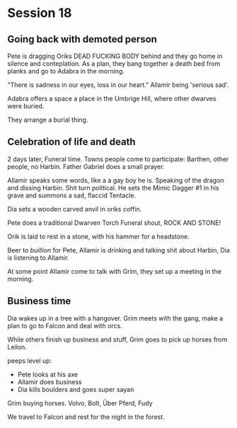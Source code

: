 # Session 18 #

## Going back with demoted person ##

Pete is dragging Oriks DEAD FUCKING BODY behind and they go home in silence and conteplation.
As a plan, they bang together a death bed from planks and go to Adabra in the morning.

"There is sadness in our eyes, loss in our heart." Allamir being 'serious sad'.

Adabra offers a space a place in the Umbrige Hill, where other dwarves were buried.

They arrange a burial thing.

## Celebration of life and death ##

2 days later, Funeral time. Towns people come to participate:
Barthen, other people, no Harbin. Father Gabriel does a small prayer.

Allamir speaks some words, like a a gay boy he is. Speaking of the dragon and
dissing Harbin. Shit turn political. He sets the Mimic Dagger #1 in his grave
and summons a sad, flaccid Tentacle.

Dia sets a wooden carved anvil in oriks coffin.

Pete does a traditional Dwarven Torch Funeral shout, ROCK AND STONE!

Orik is laid to rest in a stone, with his hammer for a headstone.

Beer to *buillion* for Pete, Allamir is drinking and talking shit about Harbin,
Dia is listening to Allamir.

At some point Allamir come to talk with Grim, they set up a meeting in the morning.

## Business time ##

Dia wakes up in a tree with a hangover.
Grim meets with the gang, make a plan to go to Falcon and deal with orcs.

While others finish up business and stuff, Grim goes to pick up horses from Leilon.

peeps level up:

* Pete looks at his axe
* Allamir does business
* Dia kills boulders and goes super sayan

Grim buying horses. Volvo, Bolt, Über Pferd, Fudy

We travel to Falcon and rest for the night in the forest.
